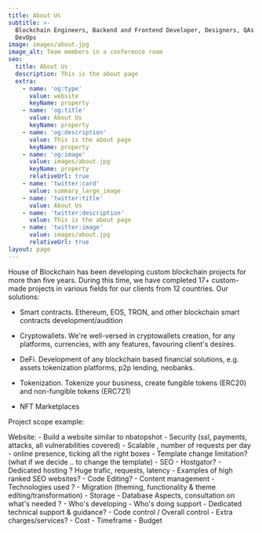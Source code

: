 ```yaml
---
title: About Us
subtitle: >-
  Blockchain Engineers, Backend and Frontend Developer, Designers, QAs and
  DevOps
image: images/about.jpg
image_alt: Team members in a conference room
seo:
  title: About Us
  description: This is the about page
  extra:
    - name: 'og:type'
      value: website
      keyName: property
    - name: 'og:title'
      value: About Us
      keyName: property
    - name: 'og:description'
      value: This is the about page
      keyName: property
    - name: 'og:image'
      value: images/about.jpg
      keyName: property
      relativeUrl: true
    - name: 'twitter:card'
      value: summary_large_image
    - name: 'twitter:title'
      value: About Us
    - name: 'twitter:description'
      value: This is the about page
    - name: 'twitter:image'
      value: images/about.jpg
      relativeUrl: true
layout: page
---
```

House of Blockchain has been developing custom blockchain projects for more than five years. During this time, we have completed 17+ custom-made projects in various fields for our clients from 12 countries. Our solutions:



*   Smart contracts. Ethereum, EOS, TRON, and other blockchain smart contracts development/audition

*   Cryptowallets. We're well-versed in cryptowallets creation, for any platforms, currencies, with any features, favouring client's desires.

*   DeFi. Development of any blockchain based financial solutions, e.g. assets tokenization platforms, p2p lending, neobanks.

*   Tokenization. Tokenize your business, create fungible tokens (ERC20) and non-fungible tokens (ERC721)

*   NFT Marketplaces

Project scope example:

Website:
\- Build a website similar to nbatopshot
\- Security (ssl, payments, attacks, all vulnerabilities covered)
\- Scalable , number of requests per day
\- online presence, ticking all the right boxes
\- Template change limitation? (what if we decide .. to change the template)
\- SEO
\- Hostgator?
\- Dedicated hosting ? Huge trafic, requests, latency
\- Examples of high ranked SEO websites?
\- Code Editing?
\- Content management
\- Technologies used ?
\- Migration (theming, functionality & theme editing/transformation)
\- Storage
\- Database Aspects, consultation on what's needed ?
\- Who's developing
\- Who's doing support
\- Dedicated technical support & guidance?
\- Code control / Overall control
\- Extra charges/services?
\- Cost
\- Timeframe
\- Budget
